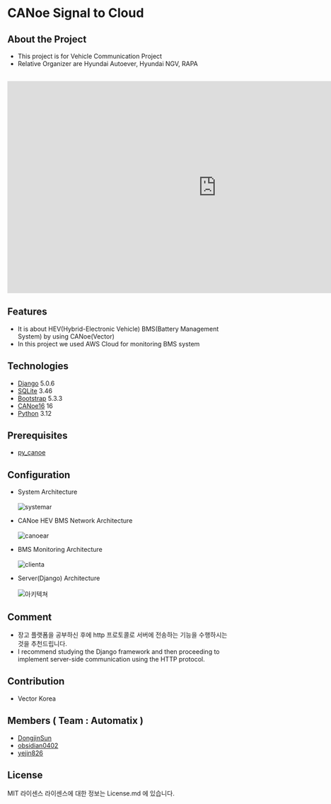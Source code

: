 # CANoe Signal to Cloud

## About the Project
- This project is for Vehicle Communication Project
- Relative Organizer are Hyundai Autoever, Hyundai NGV, RAPA
<br></br>

<iframe width="943" height="479" src="https://www.youtube.com/embed/gK7qffP-1Zc" title="[현대오토에버 임베디드 스쿨 2기] HEV 차량 기반 클라우드 BMS 모니터링 시스템" frameborder="0" allow="accelerometer; autoplay; clipboard-write; encrypted-media; gyroscope; picture-in-picture; web-share" referrerpolicy="strict-origin-when-cross-origin" allowfullscreen></iframe>




## Features
- It is about HEV(Hybrid-Electronic Vehicle) BMS(Battery Management System) by using CANoe(Vector)
- In this project we used AWS Cloud for monitoring BMS system

## Technologies

- [Django](https://www.djangoproject.com/) 5.0.6
- [SQLite](https://www.sqlite.org/) 3.46
- [Bootstrap](https://getbootstrap.com/) 5.3.3
- [CANoe16](https://www.vector.com/int/en/download/canoe-full-installer-16-sp6/) 16
- [Python](https://www.python.org/) 3.12

## Prerequisites

- [py_canoe](https://github.com/chaitu-ycr/py_canoe.git)


## Configuration
- System Architecture
<br></br>
![systemar](https://github.com/NahyunEE/CANoeSiganl_to_CloudServer/assets/50420981/62e2c86d-92a3-4246-9db7-5c4e450cfdf2)

- CANoe HEV BMS Network Architecture
<br></br>
![canoear](https://github.com/NahyunEE/CANoeSiganl_to_CloudServer/assets/50420981/98f7d3b5-aea5-4bc9-8b30-61b34b97ce23)

- BMS Monitoring Architecture
<br></br>
![clienta](https://github.com/NahyunEE/CANoeSiganl_to_CloudServer/assets/50420981/fa1ea4cc-09fe-4c61-8b0e-6e7b3f7baa60)

- Server(Django) Architecture
<br></br>
![아키텍쳐](https://github.com/NahyunEE/CANoeSiganl_to_CloudServer/assets/50420981/053480cb-5bbc-4d20-aaaa-0fc210c2100b)



## Comment
- 장고 플랫폼을 공부하신 후에 http 프로토콜로 서버에 전송하는 기능을 수행하시는 것을 추천드립니다.
- I recommend studying the Django framework and then proceeding to implement server-side communication using the HTTP protocol.

  
## Contribution
- Vector Korea

## Members ( Team : Automatix )
- [DongjinSun](https://github.com/DongjinSun)
- [obsidian0402](https://github.com/obsidian0402)
- [yejin826](https://github.com/yejin826)

## License
MIT 라이센스
라이센스에 대한 정보는 License.md 에 있습니다.





<!--URLS-->
[license-url]: License.md
